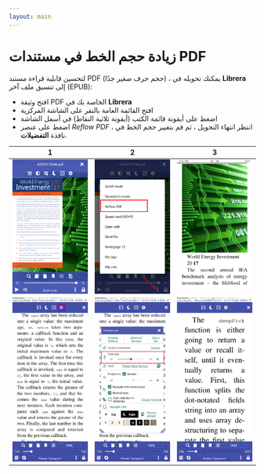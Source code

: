 ```yaml
---
layout: main
---
```


# زيادة حجم الخط في مستندات PDF

لتحسين قابلية قراءة مستند PDF (حجم حرف صغير جدًا) ، يمكنك تحويله في **Librera** إلى تنسيق ملف آخر (EPUB):
* افتح وثيقة PDF الخاصة بك في **Librera**
* افتح القائمة العامة بالنقر على الشاشة المركزية
* اضغط على أيقونة قائمة الكتب (أيقونة ثلاثية النقاط) في أسفل الشاشة
* اضغط على عنصر _Reflow PDF_ ، انتظر انتهاء التحويل ، ثم قم بتغيير حجم الخط في نافذة **التفضيلات**.

|1|2|3|
|-|-|-|
|![](1.png)|![](2.png)|![](3.png)|
|![](4.png)|![](5.png)|![](6.png)|



